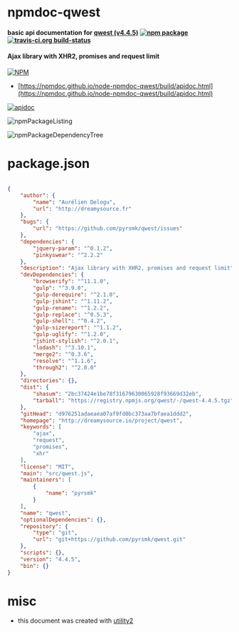 # npmdoc-qwest

#### basic api documentation for  [qwest (v4.4.5)](http://dreamysource.io/project/qwest)  [![npm package](https://img.shields.io/npm/v/npmdoc-qwest.svg?style=flat-square)](https://www.npmjs.org/package/npmdoc-qwest) [![travis-ci.org build-status](https://api.travis-ci.org/npmdoc/node-npmdoc-qwest.svg)](https://travis-ci.org/npmdoc/node-npmdoc-qwest)

#### Ajax library with XHR2, promises and request limit

[![NPM](https://nodei.co/npm/qwest.png?downloads=true&downloadRank=true&stars=true)](https://www.npmjs.com/package/qwest)

- [https://npmdoc.github.io/node-npmdoc-qwest/build/apidoc.html](https://npmdoc.github.io/node-npmdoc-qwest/build/apidoc.html)

[![apidoc](https://npmdoc.github.io/node-npmdoc-qwest/build/screenCapture.buildCi.browser.%252Ftmp%252Fbuild%252Fapidoc.html.png)](https://npmdoc.github.io/node-npmdoc-qwest/build/apidoc.html)

![npmPackageListing](https://npmdoc.github.io/node-npmdoc-qwest/build/screenCapture.npmPackageListing.svg)

![npmPackageDependencyTree](https://npmdoc.github.io/node-npmdoc-qwest/build/screenCapture.npmPackageDependencyTree.svg)



# package.json

```json

{
    "author": {
        "name": "Aurélien Delogu",
        "url": "http://dreamysource.fr"
    },
    "bugs": {
        "url": "https://github.com/pyrsmk/qwest/issues"
    },
    "dependencies": {
        "jquery-param": "^0.1.2",
        "pinkyswear": "^2.2.2"
    },
    "description": "Ajax library with XHR2, promises and request limit",
    "devDependencies": {
        "browserify": "^11.1.0",
        "gulp": "^3.9.0",
        "gulp-derequire": "^2.1.0",
        "gulp-jshint": "^1.11.2",
        "gulp-rename": "^1.2.2",
        "gulp-replace": "^0.5.3",
        "gulp-shell": "^0.4.2",
        "gulp-sizereport": "^1.1.2",
        "gulp-uglify": "^1.2.0",
        "jshint-stylish": "^2.0.1",
        "lodash": "^3.10.1",
        "merge2": "^0.3.6",
        "resolve": "^1.1.6",
        "through2": "^2.0.0"
    },
    "directories": {},
    "dist": {
        "shasum": "2bc37424e1be78f31679630065928f93669d32eb",
        "tarball": "https://registry.npmjs.org/qwest/-/qwest-4.4.5.tgz"
    },
    "gitHead": "d976251adaeaea07af9fd0bc373aa7bfaea1ddd2",
    "homepage": "http://dreamysource.io/project/qwest",
    "keywords": [
        "ajax",
        "request",
        "promises",
        "xhr"
    ],
    "license": "MIT",
    "main": "src/qwest.js",
    "maintainers": [
        {
            "name": "pyrsmk"
        }
    ],
    "name": "qwest",
    "optionalDependencies": {},
    "repository": {
        "type": "git",
        "url": "git+https://github.com/pyrsmk/qwest.git"
    },
    "scripts": {},
    "version": "4.4.5",
    "bin": {}
}
```



# misc
- this document was created with [utility2](https://github.com/kaizhu256/node-utility2)
